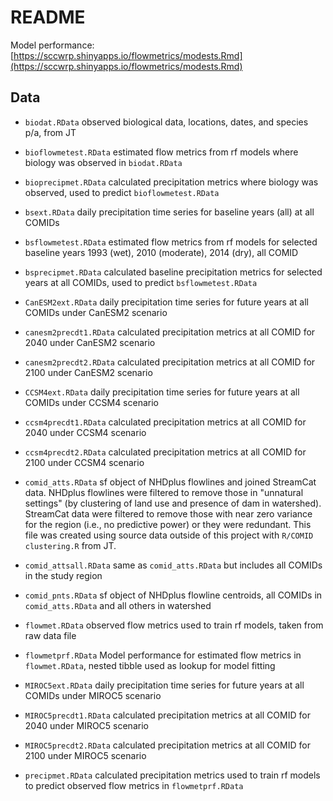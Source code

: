 # README

Model performance: [https://sccwrp.shinyapps.io/flowmetrics/modests.Rmd](https://sccwrp.shinyapps.io/flowmetrics/modests.Rmd)

## Data

* `biodat.RData` observed biological data, locations, dates, and species p/a, from JT

* `bioflowmetest.RData` estimated flow metrics from rf models where biology was observed in `biodat.RData`

* `bioprecipmet.RData` calculated precipitation metrics where biology was observed, used to predict `bioflowmetest.RData`

* `bsext.RData` daily precipitation time series for baseline years (all) at all COMIDs

* `bsflowmetest.RData` estimated flow metrics from rf models for selected baseline years 1993 (wet), 2010 (moderate), 2014 (dry), all COMID

* `bsprecipmet.RData` calculated baseline precipitation metrics for selected years at all COMIDs, used to predict `bsflowmetest.RData`

* `CanESM2ext.RData` daily precipitation time series for future years at all COMIDs under CanESM2 scenario

* `canesm2precdt1.RData` calculated precipitation metrics at all COMID for 2040 under CanESM2 scenario 

* `canesm2precdt2.RData` calculated precipitation metrics at all COMID for 2100 under CanESM2 scenario

* `CCSM4ext.RData` daily precipitation time series for future years at all COMIDs under CCSM4 scenario

* `ccsm4precdt1.RData` calculated precipitation metrics at all COMID for 2040 under CCSM4 scenario 

* `ccsm4precdt2.RData` calculated precipitation metrics at all COMID for 2100 under CCSM4 scenario

* `comid_atts.RData` sf object of NHDplus flowlines and joined StreamCat data.  NHDplus flowlines were filtered to remove those in "unnatural settings" (by clustering of land use and presence of dam in watershed).  StreamCat data were filtered to remove those with near zero variance for the region (i.e., no predictive power) or they were redundant.  This file was created using source data outside of this project with `R/COMID clustering.R` from JT.

* `comid_attsall.RData` same as `comid_atts.RData` but includes all COMIDs in the study region

* `comid_pnts.RData` sf object of NHDplus flowline centroids, all COMIDs in `comid_atts.RData` and all others in watershed

* `flowmet.RData` observed flow metrics used to train rf models, taken from raw data file

* `flowmetprf.RData` Model performance for estimated flow metrics in `flowmet.RData`, nested tibble used as lookup for model fitting

* `MIROC5ext.RData` daily precipitation time series for future years at all COMIDs under MIROC5 scenario

* `MIROC5precdt1.RData` calculated precipitation metrics at all COMID for 2040 under MIROC5 scenario 

* `MIROC5precdt2.RData` calculated precipitation metrics at all COMID for 2100 under MIROC5 scenario

* `precipmet.RData` calculated precipitation metrics used to train rf models to predict observed flow metrics in `flowmetprf.RData`
